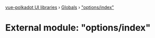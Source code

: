 [vue-polkadot UI libraries](../README.md) › [Globals](../globals.md) › ["options/index"](_options_index_.md)

# External module: "options/index"


